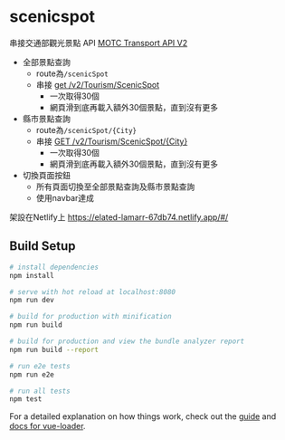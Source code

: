 # scenicspot

串接交通部觀光景點 API [MOTC Transport API V2](https://ptx.transportdata.tw/MOTC?t=Tourism&v=2)

- 全部景點查詢
    - route為`/scenicSpot`
    - 串接 [get /v2/Tourism/ScenicSpot]()
        - 一次取得30個
        - 網頁滑到底再載入額外30個景點，直到沒有更多
- 縣市景點查詢
    - route為`/scenicSpot/{City}`
    - 串接 [GET /v2/Tourism/ScenicSpot/{City}]()
        - 一次取得30個
        - 網頁滑到底再載入額外30個景點，直到沒有更多
- 切換頁面按鈕
    - 所有頁面切換至全部景點查詢及縣市景點查詢
    - 使用navbar達成


架設在Netlify上 https://elated-lamarr-67db74.netlify.app/#/

## Build Setup

``` bash
# install dependencies
npm install

# serve with hot reload at localhost:8080
npm run dev

# build for production with minification
npm run build

# build for production and view the bundle analyzer report
npm run build --report

# run e2e tests
npm run e2e

# run all tests
npm test
```

For a detailed explanation on how things work, check out the [guide](http://vuejs-templates.github.io/webpack/) and [docs for vue-loader](http://vuejs.github.io/vue-loader).
